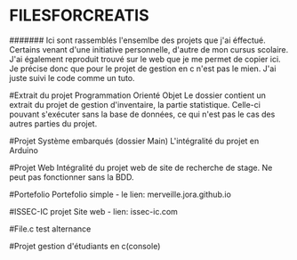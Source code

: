 # FILESFORCREATIS

####### Ici sont rassemblés l'ensemlbe des projets que j'ai éffectué. Certains venant d'une initiative personnelle, d'autre de mon cursus scolaire.
J'ai également reproduit trouvé sur le web que je me permet de copier ici. Je précise donc que pour le projet de gestion en c n'est pas le mien. 
J'ai juste suivi le code comme un tuto.

#Extrait du projet Programmation Orienté Objet
Le dossier contient un extrait du projet de gestion d'inventaire, la partie statistique.
Celle-ci pouvant s'exécuter sans la base de données, ce qui n'est pas le cas des autres parties du projet.


#Projet Système embarqués (dossier Main)
L'intégralité du projet en Arduino

#Projet Web
Intégralité du projet web de site de recherche de stage. Ne peut pas fonctionner sans la BDD.

#Portefolio
Portefolio simple - le lien: merveille.jora.github.io

#ISSEC-IC projet
Site web - lien: issec-ic.com

#File.c
test alternance

#Projet gestion d'étudiants en c(console)

